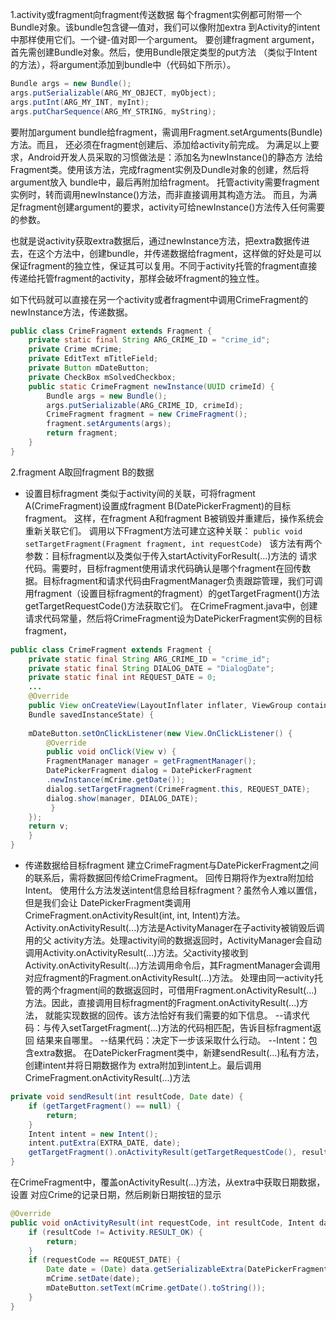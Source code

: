 1.activity或fragment向fragment传送数据
每个fragment实例都可附带一个Bundle对象。该bundle包含键—值对，我们可以像附加extra
到Activity的intent中那样使用它们。一个键-值对即一个argument。
要创建fragment argument，首先需创建Bundle对象。然后，使用Bundle限定类型的put方法
（类似于Intent的方法），将argument添加到bundle中（代码如下所示）。
```java
Bundle args = new Bundle(); 
args.putSerializable(ARG_MY_OBJECT, myObject); 
args.putInt(ARG_MY_INT, myInt); 
args.putCharSequence(ARG_MY_STRING, myString);
```
要附加argument bundle给fragment，需调用Fragment.setArguments(Bundle)方法。而且，
还必须在fragment创建后、添加给activity前完成。
为满足以上要求，Android开发人员采取的习惯做法是：添加名为newInstance()的静态方
法给Fragment类。使用该方法，完成fragment实例及Dundle对象的创建，然后将argument放入
bundle中，最后再附加给fragment。
托管activity需要fragment实例时，转而调用newInstance()方法，而非直接调用其构造方法。
而且，为满足fragment创建argument的要求，activity可给newInstance()方法传入任何需要的参数。

也就是说activity获取extra数据后，通过newInstance方法，把extra数据传进去，在这个方法中，创建bundle，并传递数据给fragment，这样做的好处是可以保证fragment的独立性，保证其可以复用。不同于activity托管的fragment直接传递给托管fragment的activity，那样会破坏fragment的独立性。

如下代码就可以直接在另一个activity或者fragment中调用CrimeFragment的newInstance方法，传递数据。
```java
public class CrimeFragment extends Fragment { 
    private static final String ARG_CRIME_ID = "crime_id"; 
    private Crime mCrime; 
    private EditText mTitleField; 
    private Button mDateButton; 
    private CheckBox mSolvedCheckbox; 
    public static CrimeFragment newInstance(UUID crimeId) { 
        Bundle args = new Bundle(); 
        args.putSerializable(ARG_CRIME_ID, crimeId); 
        CrimeFragment fragment = new CrimeFragment(); 
        fragment.setArguments(args); 
        return fragment; 
    } 
}
```
2.fragment A取回fragment B的数据
- 设置目标fragment
  类似于activity间的关联，可将fragment A(CrimeFragment)设置成fragment B(DatePickerFragment)的目标fragment。
这样，在fragment A和fragment B被销毁并重建后，操作系统会重新关联它们。
调用以下Fragment方法可建立这种关联：
```public void setTargetFragment(Fragment fragment, int requestCode) ```
该方法有两个参数：目标fragment以及类似于传入startActivityForResult(...)方法的
请求代码。需要时，目标fragment使用请求代码确认是哪个fragment在回传数据。目标fragment和请求代码由FragmentManager负责跟踪管理，我们可调用fragment（设置目标fragment的fragment）的getTargetFragment()方法getTargetRequestCode()方法获取它们。
在CrimeFragment.java中，创建请求代码常量，然后将CrimeFragment设为DatePickerFragment实例的目标fragment，
```java
public class CrimeFragment extends Fragment { 
    private static final String ARG_CRIME_ID = "crime_id"; 
    private static final String DIALOG_DATE = "DialogDate"; 
    private static final int REQUEST_DATE = 0; 
    ...
    @Override 
    public View onCreateView(LayoutInflater inflater, ViewGroup container, 
    Bundle savedInstanceState) { 
 
    mDateButton.setOnClickListener(new View.OnClickListener() { 
        @Override 
        public void onClick(View v) { 
        FragmentManager manager = getFragmentManager(); 
        DatePickerFragment dialog = DatePickerFragment 
        .newInstance(mCrime.getDate()); 
        dialog.setTargetFragment(CrimeFragment.this, REQUEST_DATE); 
        dialog.show(manager, DIALOG_DATE);
         } 
    }); 
    return v; 
    } 
}
```
- 传递数据给目标fragment
    建立CrimeFragment与DatePickerFragment之间的联系后，需将数据回传给CrimeFragment。
回传日期将作为extra附加给Intent。
    使用什么方法发送intent信息给目标fragment？虽然令人难以置信，但是我们会让
DatePickerFragment类调用CrimeFragment.onActivityResult(int, int, Intent)方法。
    Activity.onActivityResult(...)方法是ActivityManager在子activity被销毁后调用的父
activity方法。处理activity间的数据返回时，ActivityManager会自动调用Activity.onActivityResult(...)方法。父activity接收到Activity.onActivityResult(...)方法调用命令后，其FragmentManager会调用对应fragment的Fragment.onActivityResult(...)方法。
处理由同一activity托管的两个fragment间的数据返回时，可借用Fragment.onActivityResult(...)方法。因此，直接调用目标fragment的Fragment.onActivityResult(...)方法，
就能实现数据的回传。该方法恰好有我们需要的如下信息。
--请求代码：与传入setTargetFragment(...)方法的代码相匹配，告诉目标fragment返回
结果来自哪里。
--结果代码：决定下一步该采取什么行动。
--Intent：包含extra数据。
在DatePickerFragment类中，新建sendResult(...)私有方法，创建intent并将日期数据作为
extra附加到intent上。最后调用CrimeFragment.onActivityResult(...)方法
```java
private void sendResult(int resultCode, Date date) { 
    if (getTargetFragment() == null) { 
        return; 
    }
    Intent intent = new Intent(); 
    intent.putExtra(EXTRA_DATE, date); 
    getTargetFragment().onActivityResult(getTargetRequestCode(), resultCode, intent); 
}
```
在CrimeFragment中，覆盖onActivityResult(...)方法，从extra中获取日期数据，设置
对应Crime的记录日期，然后刷新日期按钮的显示
```java
@Override 
public void onActivityResult(int requestCode, int resultCode, Intent data) { 
    if (resultCode != Activity.RESULT_OK) { 
        return; 
    } 
    if (requestCode == REQUEST_DATE) { 
        Date date = (Date) data.getSerializableExtra(DatePickerFragment.EXTRA_DATE); 
        mCrime.setDate(date); 
        mDateButton.setText(mCrime.getDate().toString()); 
    } 
}
```

